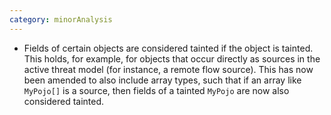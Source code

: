 ```yaml
---
category: minorAnalysis
---
```

* Fields of certain objects are considered tainted if the object is tainted. This holds, for example, for objects that occur directly as sources in the active threat model (for instance, a remote flow source). This has now been amended to also include array types, such that if an array like `MyPojo[]` is a source, then fields of a tainted `MyPojo` are now also considered tainted.
